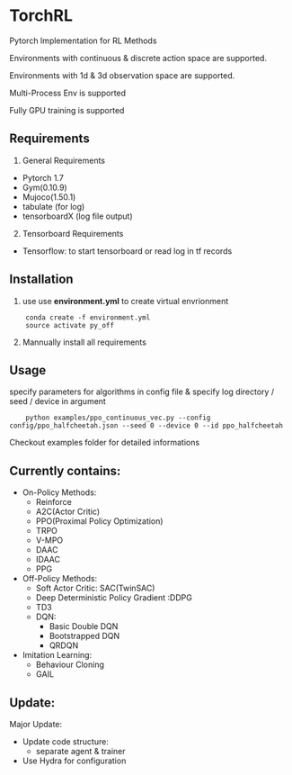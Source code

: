 # TorchRL

Pytorch Implementation for RL Methods

Environments with continuous & discrete action space are supported.

Environments with 1d & 3d observation space are supported.

Multi-Process Env is supported

Fully GPU training is supported

## Requirements
1. General Requirements
* Pytorch 1.7
* Gym(0.10.9)
* Mujoco(1.50.1)
* tabulate (for log)
* tensorboardX (log file output)
2. Tensorboard Requirements
* Tensorflow: to start tensorboard or read log in tf records

## Installation
1. use 
use **environment.yml** to create virtual envrionment
```
    conda create -f environment.yml
    source activate py_off
```

2. Mannually install all requirements


## Usage
specify parameters for algorithms in config file & specify log directory / seed / device in argument

```
    python examples/ppo_continuous_vec.py --config config/ppo_halfcheetah.json --seed 0 --device 0 --id ppo_halfcheetah
```

Checkout examples folder for detailed informations

## Currently contains:
* On-Policy Methods:
    * Reinforce
    * A2C(Actor Critic)
    * PPO(Proximal Policy Optimization)
    * TRPO
    * V-MPO
    * DAAC
    * IDAAC
    * PPG
* Off-Policy Methods:
    * Soft Actor Critic: SAC(TwinSAC)
    * Deep Deterministic Policy Gradient :DDPG
    * TD3
    * DQN:
        * Basic Double DQN
        * Bootstrapped DQN
        * QRDQN
* Imitation Learning:
    * Behaviour Cloning
    * GAIL

## Update:

Major Update:
* Update code structure:
    * separate agent & trainer
* Use Hydra for configuration